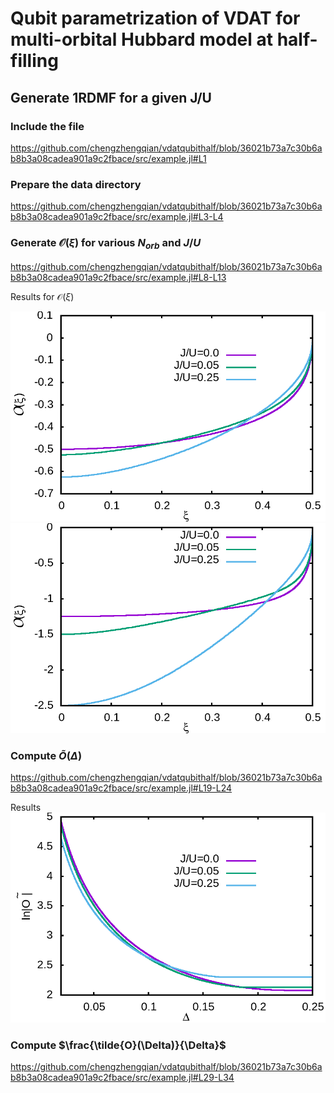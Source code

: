 # Qubit parametrization of VDAT for multi-orbital Hubbard model at half-filling

## Generate 1RDMF for a given J/U

### Include the file
https://github.com/chengzhengqian/vdatqubithalf/blob/36021b73a7c30b6ab8b3a08cadea901a9c2fbace/src/example.jl#L1

### Prepare the data directory 
https://github.com/chengzhengqian/vdatqubithalf/blob/36021b73a7c30b6ab8b3a08cadea901a9c2fbace/src/example.jl#L3-L4

### Generate $`\mathcal{O}(\xi)`$ for various $`N_{orb}`$ and  $`J/U`$
https://github.com/chengzhengqian/vdatqubithalf/blob/36021b73a7c30b6ab8b3a08cadea901a9c2fbace/src/example.jl#L8-L13

Results for $`\mathcal{O}(\xi)`$ 

![plot](./src/gene_plots/plot_xi_O_norb2_JU_0.0%200.05%200.25.png?raw=true)
![plot](./src/gene_plots/plot_xi_O_norb5_JU_0.0%200.05%200.25.png?raw=true)

### Compute $`\tilde{O}(\Delta)`$
https://github.com/chengzhengqian/vdatqubithalf/blob/36021b73a7c30b6ab8b3a08cadea901a9c2fbace/src/example.jl#L19-L24

Results
![plot](./src/gene_plots/plot_tildeO_Delta_norb2_JU_0.0%200.05%200.25.png?raw=true)

### Compute $`\frac{\tilde{O}(\Delta)}{\Delta}`$
https://github.com/chengzhengqian/vdatqubithalf/blob/36021b73a7c30b6ab8b3a08cadea901a9c2fbace/src/example.jl#L29-L34






